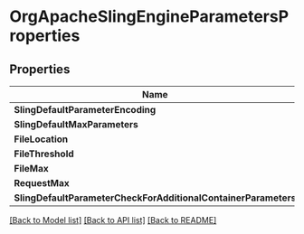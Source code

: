 # OrgApacheSlingEngineParametersProperties

## Properties
Name | Type | Description | Notes
------------ | ------------- | ------------- | -------------
**SlingDefaultParameterEncoding** | [**ConfigNodePropertyString**](configNodePropertyString.md) |  | [optional] 
**SlingDefaultMaxParameters** | [**ConfigNodePropertyInteger**](configNodePropertyInteger.md) |  | [optional] 
**FileLocation** | [**ConfigNodePropertyString**](configNodePropertyString.md) |  | [optional] 
**FileThreshold** | [**ConfigNodePropertyInteger**](configNodePropertyInteger.md) |  | [optional] 
**FileMax** | [**ConfigNodePropertyInteger**](configNodePropertyInteger.md) |  | [optional] 
**RequestMax** | [**ConfigNodePropertyInteger**](configNodePropertyInteger.md) |  | [optional] 
**SlingDefaultParameterCheckForAdditionalContainerParameters** | [**ConfigNodePropertyBoolean**](configNodePropertyBoolean.md) |  | [optional] 

[[Back to Model list]](../README.md#documentation-for-models) [[Back to API list]](../README.md#documentation-for-api-endpoints) [[Back to README]](../README.md)


